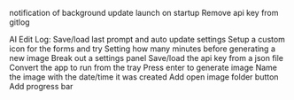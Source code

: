 
notification of background update
launch on startup
Remove api key from gitlog

AI Edit Log:
Save/load last prompt and auto update settings
Setup a custom icon for the forms and try
Setting how many minutes before generating a new image
Break out a settings panel
    Save/load the api key from a json file
Convert the app to run from the tray
Press enter to generate image
Name the image with the date/time it was created
Add open image folder button
Add progress bar

